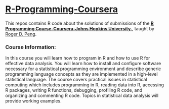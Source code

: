 # [R-Programming-Coursera](https://www.coursera.org/learn/r-programming/)
This repos contains R code about the solutions of submissions of the [**R Programming Course-Coursera-Johns Hopkins University.**](https://www.coursera.org/learn/r-programming/), taught by [Roger D. Peng](http://www.biostat.jhsph.edu/~rpeng/).

### Course Information: 
In this course you will learn how to program in R and how to use R for effective data analysis. You will learn how to install and configure software necessary for a statistical programming environment and describe generic programming language concepts as they are implemented in a high-level statistical language. The course covers practical issues in statistical computing which includes programming in R, reading data into R, accessing R packages, writing R functions, debugging, profiling R code, and organizing and commenting R code. Topics in statistical data analysis will provide working examples.
